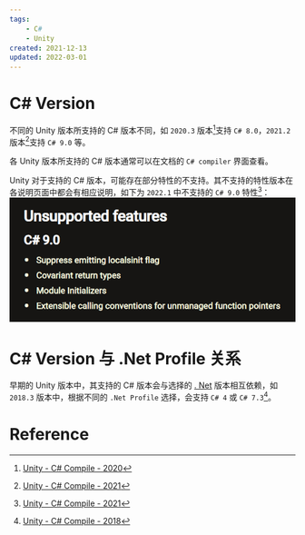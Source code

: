 ```yaml
---
tags:
    - C#
    - Unity
created: 2021-12-13
updated: 2022-03-01
---
```


# C# Version

不同的 Unity 版本所支持的 C# 版本不同，如 `2020.3` 版本[^1]支持 `C# 8.0`，`2021.2` 版本[^2]支持 `C# 9.0` 等。

各 Unity 版本所支持的 C# 版本通常可以在文档的 `C# compiler` 界面查看。

Unity 对于支持的 C# 版本，可能存在部分特性的不支持。其不支持的特性版本在各说明页面中都会有相应说明，如下为 `2022.1` 中不支持的 `C# 9.0` 特性[^2]：
![|350](assets/CSharp/image-20211213084706350.png)

# C# Version 与 .Net Profile 关系

早期的 Unity 版本中，其支持的 C# 版本会与选择的 [. Net](Dot%20Net%20Profile%20Support.md) 版本相互依赖，如 `2018.3` 版本中，根据不同的 `.Net Profile` 选择，会支持 `C# 4` 或 `C# 7.3`[^3]。

# Reference

[^1]: [Unity - C# Compile - 2020](https://docs.unity3d.com/2020.3/Documentation/Manual/CSharpCompiler.html)
[^2]: [Unity - C# Compile - 2021](https://docs.unity3d.com/2022.1/Documentation/Manual/CSharpCompiler.html)
[^3]:[Unity - C# Compile - 2018](https://docs.unity3d.com/2018.3/Documentation/Manual/CSharpCompiler.html)

